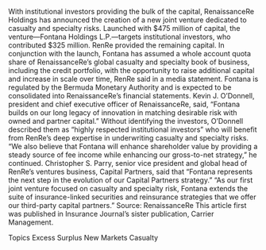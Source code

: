 With institutional investors providing the bulk of the capital, RenaissanceRe Holdings has announced the creation of a new joint venture dedicated to casualty and specialty risks.
Launched with $475 million of capital, the venture—Fontana Holdings L.P.—targets institutional investors, who contributed $325 million. RenRe provided the remaining capital.
In conjunction with the launch, Fontana has assumed a whole account quota share of RenaissanceRe’s global casualty and specialty book of business, including the credit portfolio, with the opportunity to raise additional capital and increase in scale over time, RenRe said in a media statement.
Fontana is regulated by the Bermuda Monetary Authority and is expected to be consolidated into RenaissanceRe’s financial statements.
Kevin J. O’Donnell, president and chief executive officer of RenaissanceRe, said, “Fontana builds on our long legacy of innovation in matching desirable risk with owned and partner capital.” Without identifying the investors, O’Donnell described them as “highly respected institutional investors” who will benefit from RenRe’s deep expertise in underwriting casualty and specialty risks.
“We also believe that Fontana will enhance shareholder value by providing a steady source of fee income while enhancing our gross-to-net strategy,” he continued.
Christopher S. Parry, senior vice president and global head of RenRe’s ventures business, Capital Partners, said that “Fontana represents the next step in the evolution of our Capital Partners strategy.”
“As our first joint venture focused on casualty and specialty risk, Fontana extends the suite of insurance-linked securities and reinsurance strategies that we offer our third-party capital partners.”
Source: RenaissanceRe
This article first was published in Insurance Journal’s sister publication, Carrier Management.

Topics
Excess Surplus
New Markets
Casualty
